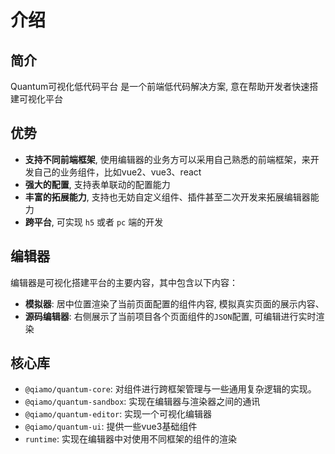 # 介绍

## 简介

Quantum可视化低代码平台 是一个前端低代码解决方案, 意在帮助开发者快速搭建可视化平台

## 优势
- **支持不同前端框架**, 使用编辑器的业务方可以采用自己熟悉的前端框架，来开发自己的业务组件，比如vue2、vue3、react
- **强大的配置**, 支持表单联动的配置能力
- **丰富的拓展能力**, 支持也无妨自定义组件、插件甚至二次开发来拓展编辑器能力
- **跨平台**, 可实现 `h5` 或者 `pc` 端的开发

## 编辑器
编辑器是可视化搭建平台的主要内容，其中包含以下内容：
- **模拟器**: 居中位置渲染了当前页面配置的组件内容, 模拟真实页面的展示内容、
- **源码编辑器**: 右侧展示了当前项目各个页面组件的`JSON`配置, 可编辑进行实时渲染

## 核心库
- `@qiamo/quantum-core`: 对组件进行跨框架管理与一些通用复杂逻辑的实现。
- `@qiamo/quantum-sandbox`: 实现在编辑器与渲染器之间的通讯
- `@qiamo/quantum-editor`: 实现一个可视化编辑器
- `@qiamo/quantum-ui`: 提供一些vue3基础组件
- `runtime`: 实现在编辑器中对使用不同框架的组件的渲染

